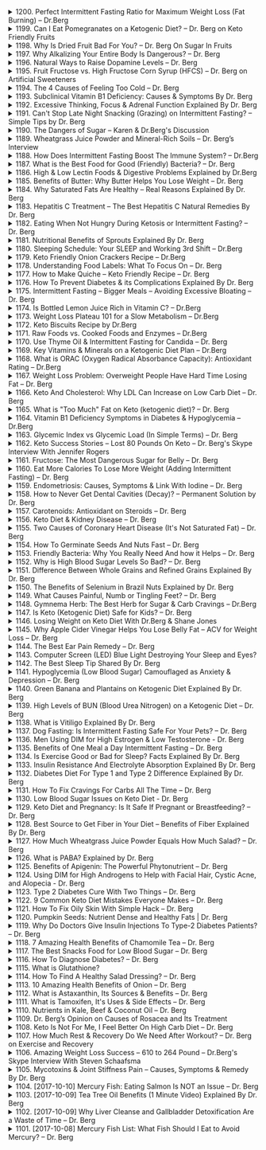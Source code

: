 <details>
<summary>1200. Perfect Intermittent Fasting Ratio for Maximum Weight Loss (Fat Burning) – Dr.Berg</summary><br>

<a href="https://www.youtube.com/watch?v=li9aTbsZ9io" target="_blank">
    <img src="https://img.youtube.com/vi/li9aTbsZ9io/maxresdefault.jpg" 
        alt="[Youtube]" width="200">
</a>


</details>

<details>
<summary>1199. Can I Eat Pomegranates on a Ketogenic Diet? – Dr. Berg on Keto Friendly Fruits</summary><br>

<a href="https://www.youtube.com/watch?v=vjMYfJaYxjw" target="_blank">
    <img src="https://img.youtube.com/vi/vjMYfJaYxjw/maxresdefault.jpg" 
        alt="[Youtube]" width="200">
</a>


</details>

<details>
<summary>1198. Why Is Dried Fruit Bad For You? – Dr. Berg On Sugar In Fruits</summary><br>

<a href="https://www.youtube.com/watch?v=-lE1r4d7nHg" target="_blank">
    <img src="https://img.youtube.com/vi/-lE1r4d7nHg/maxresdefault.jpg" 
        alt="[Youtube]" width="200">
</a>


</details>

<details>
<summary>1197. Why Alkalizing Your Entire Body Is Dangerous? – Dr. Berg</summary><br>

<a href="https://www.youtube.com/watch?v=EZfvlOQKL9Q" target="_blank">
    <img src="https://img.youtube.com/vi/EZfvlOQKL9Q/maxresdefault.jpg" 
        alt="[Youtube]" width="200">
</a>


</details>

<details>
<summary>1196. Natural Ways to Raise Dopamine Levels – Dr. Berg</summary><br>

<a href="https://www.youtube.com/watch?v=Q0H_EMV28Hg" target="_blank">
    <img src="https://img.youtube.com/vi/Q0H_EMV28Hg/maxresdefault.jpg" 
        alt="[Youtube]" width="200">
</a>


</details>

<details>
<summary>1195. Fruit Fructose vs. High Fructose Corn Syrup (HFCS) – Dr. Berg﻿ on Artificial Sweeteners</summary><br>

<a href="https://www.youtube.com/watch?v=B1etCiIQk60" target="_blank">
    <img src="https://img.youtube.com/vi/B1etCiIQk60/maxresdefault.jpg" 
        alt="[Youtube]" width="200">
</a>


</details>

<details>
<summary>1194. The 4 Causes of Feeling Too Cold – Dr. Berg</summary><br>

<a href="https://www.youtube.com/watch?v=JZzoSGiyWUg" target="_blank">
    <img src="https://img.youtube.com/vi/JZzoSGiyWUg/maxresdefault.jpg" 
        alt="[Youtube]" width="200">
</a>


</details>

<details>
<summary>1193. Subclinical Vitamin B1 Deficiency: Causes & Symptoms By Dr. Berg</summary><br>

<a href="https://www.youtube.com/watch?v=j3GFjEHUzFU" target="_blank">
    <img src="https://img.youtube.com/vi/j3GFjEHUzFU/maxresdefault.jpg" 
        alt="[Youtube]" width="200">
</a>


</details>

<details>
<summary>1192. Excessive Thinking, Focus & Adrenal Function Explained By Dr. Berg</summary><br>

<a href="https://www.youtube.com/watch?v=H5qsjl1_gH8" target="_blank">
    <img src="https://img.youtube.com/vi/H5qsjl1_gH8/maxresdefault.jpg" 
        alt="[Youtube]" width="200">
</a>


</details>

<details>
<summary>1191. Can't Stop Late Night Snacking (Grazing) on Intermittent Fasting? – Simple Tips by Dr. Berg</summary><br>

<a href="https://www.youtube.com/watch?v=PKTV4WMXzMw" target="_blank">
    <img src="https://img.youtube.com/vi/PKTV4WMXzMw/maxresdefault.jpg" 
        alt="[Youtube]" width="200">
</a>


</details>

<details>
<summary>1190. The Dangers of Sugar – Karen & Dr.Berg's Discussion</summary><br>

<a href="https://www.youtube.com/watch?v=M7Ijg9d8p8g" target="_blank">
    <img src="https://img.youtube.com/vi/M7Ijg9d8p8g/maxresdefault.jpg" 
        alt="[Youtube]" width="200">
</a>


</details>

<details>
<summary>1189. Wheatgrass Juice Powder and Mineral-Rich Soils – Dr. Berg’s Interview</summary><br>

<a href="https://www.youtube.com/watch?v=FszhFAwpviM" target="_blank">
    <img src="https://img.youtube.com/vi/FszhFAwpviM/maxresdefault.jpg" 
        alt="[Youtube]" width="200">
</a>


</details>

<details>
<summary>1188. How Does Intermittent Fasting Boost The Immune System? – Dr.Berg</summary><br>

<a href="https://www.youtube.com/watch?v=cjNuUz1CWb0" target="_blank">
    <img src="https://img.youtube.com/vi/cjNuUz1CWb0/maxresdefault.jpg" 
        alt="[Youtube]" width="200">
</a>


</details>

<details>
<summary>1187. What is the Best Food for Good (Friendly) Bacteria? – Dr. Berg</summary><br>

<a href="https://www.youtube.com/watch?v=KeVWsayk_rg" target="_blank">
    <img src="https://img.youtube.com/vi/KeVWsayk_rg/maxresdefault.jpg" 
        alt="[Youtube]" width="200">
</a>


</details>

<details>
<summary>1186. High & Low Lectin Foods & Digestive Problems Explained by Dr.Berg</summary><br>

<a href="https://www.youtube.com/watch?v=-9B73k9CxP8" target="_blank">
    <img src="https://img.youtube.com/vi/-9B73k9CxP8/maxresdefault.jpg" 
        alt="[Youtube]" width="200">
</a>


</details>

<details>
<summary>1185. Benefits of Butter: Why Butter Helps You Lose Weight – Dr. Berg</summary><br>

<a href="https://www.youtube.com/watch?v=V-05IORueN4" target="_blank">
    <img src="https://img.youtube.com/vi/V-05IORueN4/maxresdefault.jpg" 
        alt="[Youtube]" width="200">
</a>


</details>

<details>
<summary>1184. Why Saturated Fats Are Healthy – Real Reasons Explained By Dr. Berg</summary><br>

<a href="https://www.youtube.com/watch?v=QTWPnJ8T4hk" target="_blank">
    <img src="https://img.youtube.com/vi/QTWPnJ8T4hk/maxresdefault.jpg" 
        alt="[Youtube]" width="200">
</a>


</details>

<details>
<summary>1183. Hepatitis C Treatment – The Best Hepatitis C Natural Remedies By Dr. Berg</summary><br>

<a href="https://www.youtube.com/watch?v=WvSMefOa9Rw" target="_blank">
    <img src="https://img.youtube.com/vi/WvSMefOa9Rw/maxresdefault.jpg" 
        alt="[Youtube]" width="200">
</a>


</details>

<details>
<summary>1182. Eating When Not Hungry During Ketosis or Intermittent Fasting? – Dr. Berg</summary><br>

<a href="https://www.youtube.com/watch?v=khq99iz9iV8" target="_blank">
    <img src="https://img.youtube.com/vi/khq99iz9iV8/maxresdefault.jpg" 
        alt="[Youtube]" width="200">
</a>


</details>

<details>
<summary>1181. Nutritional Benefits of Sprouts Explained By Dr. Berg</summary><br>

<a href="https://www.youtube.com/watch?v=-g7HKR4QxPs" target="_blank">
    <img src="https://img.youtube.com/vi/-g7HKR4QxPs/maxresdefault.jpg" 
        alt="[Youtube]" width="200">
</a>


</details>

<details>
<summary>1180. Sleeping Schedule: Your SLEEP and Working 3rd Shift – Dr.Berg</summary><br>

<a href="https://www.youtube.com/watch?v=sfYomzrUjN8" target="_blank">
    <img src="https://img.youtube.com/vi/sfYomzrUjN8/maxresdefault.jpg" 
        alt="[Youtube]" width="200">
</a>


</details>

<details>
<summary>1179. Keto Friendly Onion Crackers Recipe – Dr.Berg</summary><br>

<a href="https://www.youtube.com/watch?v=yTTX2yBEeIU" target="_blank">
    <img src="https://img.youtube.com/vi/yTTX2yBEeIU/maxresdefault.jpg" 
        alt="[Youtube]" width="200">
</a>


</details>

<details>
<summary>1178. Understanding Food Labels: What To Focus On – Dr. Berg</summary><br>

<a href="https://www.youtube.com/watch?v=gGVzxELHWZw" target="_blank">
    <img src="https://img.youtube.com/vi/gGVzxELHWZw/maxresdefault.jpg" 
        alt="[Youtube]" width="200">
</a>


</details>

<details>
<summary>1177. How to Make Quiche – Keto Friendly Recipe – Dr. Berg</summary><br>

<a href="https://www.youtube.com/watch?v=S5oGOujA8Po" target="_blank">
    <img src="https://img.youtube.com/vi/S5oGOujA8Po/maxresdefault.jpg" 
        alt="[Youtube]" width="200">
</a>


</details>

<details>
<summary>1176. How To Prevent Diabetes & its Complications Explained By Dr. Berg</summary><br>

<a href="https://www.youtube.com/watch?v=lPeOKjOmnG0" target="_blank">
    <img src="https://img.youtube.com/vi/lPeOKjOmnG0/maxresdefault.jpg" 
        alt="[Youtube]" width="200">
</a>


</details>

<details>
<summary>1175. Intermittent Fasting – Bigger Meals – Avoiding Excessive Bloating – Dr. Berg</summary><br>

<a href="https://www.youtube.com/watch?v=04Ne3_NflIY" target="_blank">
    <img src="https://img.youtube.com/vi/04Ne3_NflIY/maxresdefault.jpg" 
        alt="[Youtube]" width="200">
</a>


</details>

<details>
<summary>1174. Is Bottled Lemon Juice Rich in Vitamin C? – Dr.Berg</summary><br>

<a href="https://www.youtube.com/watch?v=x4dewPqIMsM" target="_blank">
    <img src="https://img.youtube.com/vi/x4dewPqIMsM/maxresdefault.jpg" 
        alt="[Youtube]" width="200">
</a>


</details>

<details>
<summary>1173. Weight Loss Plateau 101 for a Slow Metabolism – Dr.Berg</summary><br>

<a href="https://www.youtube.com/watch?v=zUIZBIN_8EQ" target="_blank">
    <img src="https://img.youtube.com/vi/zUIZBIN_8EQ/maxresdefault.jpg" 
        alt="[Youtube]" width="200">
</a>


</details>

<details>
<summary>1172. Keto Biscuits Recipe by Dr.Berg</summary><br>

<a href="https://www.youtube.com/watch?v=tU2KpBWFxs4" target="_blank">
    <img src="https://img.youtube.com/vi/tU2KpBWFxs4/maxresdefault.jpg" 
        alt="[Youtube]" width="200">
</a>


</details>

<details>
<summary>1171. Raw Foods vs. Cooked Foods and Enzymes – Dr.Berg</summary><br>

<a href="https://www.youtube.com/watch?v=dyDxb6Ysw4o" target="_blank">
    <img src="https://img.youtube.com/vi/dyDxb6Ysw4o/maxresdefault.jpg" 
        alt="[Youtube]" width="200">
</a>


</details>

<details>
<summary>1170. Use Thyme Oil & Intermittent Fasting for Candida – Dr. Berg</summary><br>

<a href="https://www.youtube.com/watch?v=GLC4zC8SjOU" target="_blank">
    <img src="https://img.youtube.com/vi/GLC4zC8SjOU/maxresdefault.jpg" 
        alt="[Youtube]" width="200">
</a>


</details>

<details>
<summary>1169. Key Vitamins & Minerals on a Ketogenic Diet Plan – Dr.Berg</summary><br>

<a href="https://www.youtube.com/watch?v=Yb4HPDw3mIs" target="_blank">
    <img src="https://img.youtube.com/vi/Yb4HPDw3mIs/maxresdefault.jpg" 
        alt="[Youtube]" width="200">
</a>


</details>

<details>
<summary>1168. What is ORAC (Oxygen Radical Absorbance Capacity): Antioxidant Rating – Dr.Berg</summary><br>

<a href="https://www.youtube.com/watch?v=Fyhzu654-AQ" target="_blank">
    <img src="https://img.youtube.com/vi/Fyhzu654-AQ/maxresdefault.jpg" 
        alt="[Youtube]" width="200">
</a>


</details>

<details>
<summary>1167. Weight Loss Problem: Overweight People Have Hard Time Losing Fat – Dr. Berg</summary><br>

<a href="https://www.youtube.com/watch?v=xLKVNHn6Fy8" target="_blank">
    <img src="https://img.youtube.com/vi/xLKVNHn6Fy8/maxresdefault.jpg" 
        alt="[Youtube]" width="200">
</a>


</details>

<details>
<summary>1166. Keto And Cholesterol: Why LDL Can Increase on Low Carb Diet – Dr. Berg</summary><br>

<a href="https://www.youtube.com/watch?v=tlprT9FvY6M" target="_blank">
    <img src="https://img.youtube.com/vi/tlprT9FvY6M/maxresdefault.jpg" 
        alt="[Youtube]" width="200">
</a>


</details>

<details>
<summary>1165. What is "Too Much" Fat on Keto (ketogenic diet)? – Dr. Berg</summary><br>

<a href="https://www.youtube.com/watch?v=Y-SOmLTahfI" target="_blank">
    <img src="https://img.youtube.com/vi/Y-SOmLTahfI/maxresdefault.jpg" 
        alt="[Youtube]" width="200">
</a>


</details>

<details>
<summary>1164. Vitamin B1 Deficiency Symptoms in Diabetes & Hypoglycemia – Dr.Berg</summary><br>

<a href="https://www.youtube.com/watch?v=OlP9j1Z2Qbo" target="_blank">
    <img src="https://img.youtube.com/vi/OlP9j1Z2Qbo/maxresdefault.jpg" 
        alt="[Youtube]" width="200">
</a>


</details>

<details>
<summary>1163. Glycemic Index vs Glycemic Load (In Simple Terms) – Dr. Berg</summary><br>

<a href="https://www.youtube.com/watch?v=Z-cxMdEvsZM" target="_blank">
    <img src="https://img.youtube.com/vi/Z-cxMdEvsZM/maxresdefault.jpg" 
        alt="[Youtube]" width="200">
</a>


</details>

<details>
<summary>1162. Keto Success Stories – Lost 80 Pounds On Keto – Dr. Berg's Skype Interview With Jennifer Rogers</summary><br>

<a href="https://www.youtube.com/watch?v=F9PmycCGC14" target="_blank">
    <img src="https://img.youtube.com/vi/F9PmycCGC14/maxresdefault.jpg" 
        alt="[Youtube]" width="200">
</a>


</details>

<details>
<summary>1161. Fructose: The Most Dangerous Sugar for Belly – Dr. Berg</summary><br>

<a href="https://www.youtube.com/watch?v=ZReCxD5X9Qw" target="_blank">
    <img src="https://img.youtube.com/vi/ZReCxD5X9Qw/maxresdefault.jpg" 
        alt="[Youtube]" width="200">
</a>


</details>

<details>
<summary>1160. Eat More Calories To Lose More Weight (Adding Intermittent Fasting) – Dr. Berg</summary><br>

<a href="https://www.youtube.com/watch?v=QaH56AeT1eI" target="_blank">
    <img src="https://img.youtube.com/vi/QaH56AeT1eI/maxresdefault.jpg" 
        alt="[Youtube]" width="200">
</a>


</details>

<details>
<summary>1159. Endometriosis: Causes, Symptoms & Link With Iodine – Dr. Berg</summary><br>

<a href="https://www.youtube.com/watch?v=yINSNtpCX2Q" target="_blank">
    <img src="https://img.youtube.com/vi/yINSNtpCX2Q/maxresdefault.jpg" 
        alt="[Youtube]" width="200">
</a>


</details>

<details>
<summary>1158. How to Never Get Dental Cavities (Decay)? – Permanent Solution by Dr. Berg</summary><br>

<a href="https://www.youtube.com/watch?v=652zILDBy7c" target="_blank">
    <img src="https://img.youtube.com/vi/652zILDBy7c/maxresdefault.jpg" 
        alt="[Youtube]" width="200">
</a>


</details>

<details>
<summary>1157. Carotenoids: Antioxidant on Steroids – Dr. Berg</summary><br>

<a href="https://www.youtube.com/watch?v=FPJOpeYXeao" target="_blank">
    <img src="https://img.youtube.com/vi/FPJOpeYXeao/maxresdefault.jpg" 
        alt="[Youtube]" width="200">
</a>


</details>

<details>
<summary>1156. Keto Diet & Kidney Disease – Dr. Berg</summary><br>

<a href="https://www.youtube.com/watch?v=X8rrGKGmDdo" target="_blank">
    <img src="https://img.youtube.com/vi/X8rrGKGmDdo/maxresdefault.jpg" 
        alt="[Youtube]" width="200">
</a>


</details>

<details>
<summary>1155. Two Causes of Coronary Heart Disease (It's Not Saturated Fat) – Dr. Berg</summary><br>

<a href="https://www.youtube.com/watch?v=O_Kk7_sdmUk" target="_blank">
    <img src="https://img.youtube.com/vi/O_Kk7_sdmUk/maxresdefault.jpg" 
        alt="[Youtube]" width="200">
</a>


</details>

<details>
<summary>1154. How To Germinate Seeds And Nuts Fast – Dr. Berg</summary><br>

<a href="https://www.youtube.com/watch?v=F089EEiHvbw" target="_blank">
    <img src="https://img.youtube.com/vi/F089EEiHvbw/maxresdefault.jpg" 
        alt="[Youtube]" width="200">
</a>


</details>

<details>
<summary>1153. Friendly Bacteria: Why You Really Need And how it Helps – Dr. Berg</summary><br>

<a href="https://www.youtube.com/watch?v=KbLAe1T7mUw" target="_blank">
    <img src="https://img.youtube.com/vi/KbLAe1T7mUw/maxresdefault.jpg" 
        alt="[Youtube]" width="200">
</a>


</details>

<details>
<summary>1152. Why is High Blood Sugar Levels So Bad? – Dr. Berg</summary><br>

<a href="https://www.youtube.com/watch?v=Y13hVozxXD0" target="_blank">
    <img src="https://img.youtube.com/vi/Y13hVozxXD0/maxresdefault.jpg" 
        alt="[Youtube]" width="200">
</a>


</details>

<details>
<summary>1151. Difference Between Whole Grains and Refined Grains Explained By Dr. Berg</summary><br>

<a href="https://www.youtube.com/watch?v=q0N8xddsDqI" target="_blank">
    <img src="https://img.youtube.com/vi/q0N8xddsDqI/maxresdefault.jpg" 
        alt="[Youtube]" width="200">
</a>


</details>

<details>
<summary>1150. The Benefits of Selenium in Brazil Nuts Explained by Dr. Berg</summary><br>

<a href="https://www.youtube.com/watch?v=TF3tAPqcRTg" target="_blank">
    <img src="https://img.youtube.com/vi/TF3tAPqcRTg/maxresdefault.jpg" 
        alt="[Youtube]" width="200">
</a>


</details>

<details>
<summary>1149. What Causes Painful, Numb or Tingling Feet? – Dr. Berg</summary><br>

<a href="https://www.youtube.com/watch?v=Ni5Cb6FnX2E" target="_blank">
    <img src="https://img.youtube.com/vi/Ni5Cb6FnX2E/maxresdefault.jpg" 
        alt="[Youtube]" width="200">
</a>


</details>

<details>
<summary>1148. Gymnema Herb: The Best Herb for Sugar & Carb Cravings – Dr.Berg</summary><br>

<a href="https://www.youtube.com/watch?v=I__vEHcBC5I" target="_blank">
    <img src="https://img.youtube.com/vi/I__vEHcBC5I/maxresdefault.jpg" 
        alt="[Youtube]" width="200">
</a>


</details>

<details>
<summary>1147. Is Keto (Ketogenic Diet) Safe for Kids? – Dr. Berg</summary><br>

<a href="https://www.youtube.com/watch?v=tFwiX1jFpwQ" target="_blank">
    <img src="https://img.youtube.com/vi/tFwiX1jFpwQ/maxresdefault.jpg" 
        alt="[Youtube]" width="200">
</a>


</details>

<details>
<summary>1146. Losing Weight on Keto Diet With Dr.Berg & Shane Jones</summary><br>

<a href="https://www.youtube.com/watch?v=XNbQMToyvd8" target="_blank">
    <img src="https://img.youtube.com/vi/XNbQMToyvd8/maxresdefault.jpg" 
        alt="[Youtube]" width="200">
</a>


</details>

<details>
<summary>1145. Why Apple Cider Vinegar Helps You Lose Belly Fat – ACV for Weight Loss – Dr. Berg</summary><br>

<a href="https://www.youtube.com/watch?v=zeVRgS4tMf8" target="_blank">
    <img src="https://img.youtube.com/vi/zeVRgS4tMf8/maxresdefault.jpg" 
        alt="[Youtube]" width="200">
</a>


</details>

<details>
<summary>1144. The Best Ear Pain Remedy – Dr. Berg</summary><br>

<a href="https://www.youtube.com/watch?v=bEEgMvsShLY" target="_blank">
    <img src="https://img.youtube.com/vi/bEEgMvsShLY/maxresdefault.jpg" 
        alt="[Youtube]" width="200">
</a>


</details>

<details>
<summary>1143. Computer Screen (LED) Blue Light Destroying Your Sleep and Eyes?</summary><br>

<a href="https://www.youtube.com/watch?v=15aCaoMnvko" target="_blank">
    <img src="https://img.youtube.com/vi/15aCaoMnvko/maxresdefault.jpg" 
        alt="[Youtube]" width="200">
</a>


</details>

<details>
<summary>1142. The Best Sleep Tip Shared By Dr. Berg</summary><br>

<a href="https://www.youtube.com/watch?v=JlSeo4X1jGE" target="_blank">
    <img src="https://img.youtube.com/vi/JlSeo4X1jGE/maxresdefault.jpg" 
        alt="[Youtube]" width="200">
</a>


</details>

<details>
<summary>1141. Hypoglycemia (Low Blood Sugar) Camouflaged as Anxiety & Depression – Dr. Berg</summary><br>

<a href="https://www.youtube.com/watch?v=gzwtHkUaOfk" target="_blank">
    <img src="https://img.youtube.com/vi/gzwtHkUaOfk/maxresdefault.jpg" 
        alt="[Youtube]" width="200">
</a>


</details>

<details>
<summary>1140. Green Banana and Plantains on Ketogenic Diet Explained By Dr. Berg</summary><br>

<a href="https://www.youtube.com/watch?v=sjIzXX64L-c" target="_blank">
    <img src="https://img.youtube.com/vi/sjIzXX64L-c/maxresdefault.jpg" 
        alt="[Youtube]" width="200">
</a>


</details>

<details>
<summary>1139. High Levels of BUN (Blood Urea Nitrogen) on a Ketogenic Diet – Dr. Berg</summary><br>

<a href="https://www.youtube.com/watch?v=4L3xHtI8eQA" target="_blank">
    <img src="https://img.youtube.com/vi/4L3xHtI8eQA/maxresdefault.jpg" 
        alt="[Youtube]" width="200">
</a>


</details>

<details>
<summary>1138. What is Vitiligo Explained By Dr. Berg</summary><br>

<a href="https://www.youtube.com/watch?v=co3CyDuKy_0" target="_blank">
    <img src="https://img.youtube.com/vi/co3CyDuKy_0/maxresdefault.jpg" 
        alt="[Youtube]" width="200">
</a>


</details>

<details>
<summary>1137. Dog Fasting: Is Intermittent Fasting Safe For Your Pets? – Dr. Berg</summary><br>

<a href="https://www.youtube.com/watch?v=SttsaAgRfY0" target="_blank">
    <img src="https://img.youtube.com/vi/SttsaAgRfY0/maxresdefault.jpg" 
        alt="[Youtube]" width="200">
</a>


</details>

<details>
<summary>1136. Men Using DIM for High Estrogen & Low Testosterone - Dr. Berg</summary><br>

<a href="https://www.youtube.com/watch?v=Kjw9Cu3Aavw" target="_blank">
    <img src="https://img.youtube.com/vi/Kjw9Cu3Aavw/maxresdefault.jpg" 
        alt="[Youtube]" width="200">
</a>


</details>

<details>
<summary>1135. Benefits of One Meal a Day Intermittent Fasting – Dr. Berg</summary><br>

<a href="https://www.youtube.com/watch?v=KYCoep237nQ" target="_blank">
    <img src="https://img.youtube.com/vi/KYCoep237nQ/maxresdefault.jpg" 
        alt="[Youtube]" width="200">
</a>


</details>

<details>
<summary>1134. Is Exercise Good or Bad for Sleep? Facts Explained By Dr. Berg</summary><br>

<a href="https://www.youtube.com/watch?v=KIlFPzGvbCM" target="_blank">
    <img src="https://img.youtube.com/vi/KIlFPzGvbCM/maxresdefault.jpg" 
        alt="[Youtube]" width="200">
</a>


</details>

<details>
<summary>1133. Insulin Resistance And Electrolyte Absorption Explained By Dr. Berg</summary><br>

<a href="https://www.youtube.com/watch?v=Kxtt_VMtMNk" target="_blank">
    <img src="https://img.youtube.com/vi/Kxtt_VMtMNk/maxresdefault.jpg" 
        alt="[Youtube]" width="200">
</a>


</details>

<details>
<summary>1132. Diabetes Diet For Type 1 and Type 2 Difference Explained By Dr. Berg</summary><br>

<a href="https://www.youtube.com/watch?v=-zh5sZwodM8" target="_blank">
    <img src="https://img.youtube.com/vi/-zh5sZwodM8/maxresdefault.jpg" 
        alt="[Youtube]" width="200">
</a>


</details>

<details>
<summary>1131. How To Fix Cravings For Carbs All The Time – Dr. Berg</summary><br>

<a href="https://www.youtube.com/watch?v=D08cUN9xwo4" target="_blank">
    <img src="https://img.youtube.com/vi/D08cUN9xwo4/maxresdefault.jpg" 
        alt="[Youtube]" width="200">
</a>


</details>

<details>
<summary>1130. Low Blood Sugar Issues on Keto Diet - Dr. Berg</summary><br>

<a href="https://www.youtube.com/watch?v=3phonr5PUZw" target="_blank">
    <img src="https://img.youtube.com/vi/3phonr5PUZw/maxresdefault.jpg" 
        alt="[Youtube]" width="200">
</a>


</details>

<details>
<summary>1129. Keto Diet and Pregnancy: Is It Safe If Pregnant or Breastfeeding? – Dr. Berg</summary><br>

<a href="https://www.youtube.com/watch?v=noJunjkx-A8" target="_blank">
    <img src="https://img.youtube.com/vi/noJunjkx-A8/maxresdefault.jpg" 
        alt="[Youtube]" width="200">
</a>


</details>

<details>
<summary>1128. Best Source to Get Fiber in Your Diet – Benefits of Fiber Explained By Dr. Berg</summary><br>

<a href="https://www.youtube.com/watch?v=SGvF_nXjB3M" target="_blank">
    <img src="https://img.youtube.com/vi/SGvF_nXjB3M/maxresdefault.jpg" 
        alt="[Youtube]" width="200">
</a>


</details>

<details>
<summary>1127. How Much Wheatgrass Juice Powder Equals How Much Salad? – Dr. Berg</summary><br>

<a href="https://www.youtube.com/watch?v=zwYoK0nJTQs" target="_blank">
    <img src="https://img.youtube.com/vi/zwYoK0nJTQs/maxresdefault.jpg" 
        alt="[Youtube]" width="200">
</a>


</details>

<details>
<summary>1126. What is PABA? Explained by Dr. Berg</summary><br>

<a href="https://www.youtube.com/watch?v=yZw3nU7vVvI" target="_blank">
    <img src="https://img.youtube.com/vi/yZw3nU7vVvI/maxresdefault.jpg" 
        alt="[Youtube]" width="200">
</a>


</details>

<details>
<summary>1125. Benefits of Apigenin: The Powerful Phytonutrient – Dr. Berg</summary><br>

<a href="https://www.youtube.com/watch?v=7FtBAr5sG8k" target="_blank">
    <img src="https://img.youtube.com/vi/7FtBAr5sG8k/maxresdefault.jpg" 
        alt="[Youtube]" width="200">
</a>


</details>

<details>
<summary>1124. Using DIM for High Androgens to Help with Facial Hair, Cystic Acne, and Alopecia - Dr. Berg</summary><br>

<a href="https://www.youtube.com/watch?v=skc_QbNtEa0" target="_blank">
    <img src="https://img.youtube.com/vi/skc_QbNtEa0/maxresdefault.jpg" 
        alt="[Youtube]" width="200">
</a>


</details>

<details>
<summary>1123. Type 2 Diabetes Cure With Two Things – Dr. Berg</summary><br>

<a href="https://www.youtube.com/watch?v=hbLdXC3wHGE" target="_blank">
    <img src="https://img.youtube.com/vi/hbLdXC3wHGE/maxresdefault.jpg" 
        alt="[Youtube]" width="200">
</a>


</details>

<details>
<summary>1122. 9 Common Keto Diet Mistakes Everyone Makes – Dr. Berg</summary><br>

<a href="https://www.youtube.com/watch?v=kUE8nl5R6bk" target="_blank">
    <img src="https://img.youtube.com/vi/kUE8nl5R6bk/maxresdefault.jpg" 
        alt="[Youtube]" width="200">
</a>


</details>

<details>
<summary>1121. How To Fix Oily Skin With Simple Hack – Dr. Berg</summary><br>

<a href="https://www.youtube.com/watch?v=hJL_b8p9zq8" target="_blank">
    <img src="https://img.youtube.com/vi/hJL_b8p9zq8/maxresdefault.jpg" 
        alt="[Youtube]" width="200">
</a>


</details>

<details>
<summary>1120. Pumpkin Seeds: Nutrient Dense and Healthy Fats | Dr. Berg</summary><br>

<a href="https://www.youtube.com/watch?v=5jsEi4a8eWQ" target="_blank">
    <img src="https://img.youtube.com/vi/5jsEi4a8eWQ/maxresdefault.jpg" 
        alt="[Youtube]" width="200">
</a>


</details>

<details>
<summary>1119. Why Do Doctors Give Insulin Injections To Type-2 Diabetes Patients? – Dr. Berg</summary><br>

<a href="https://www.youtube.com/watch?v=nMWKu6gE7z8" target="_blank">
    <img src="https://img.youtube.com/vi/nMWKu6gE7z8/maxresdefault.jpg" 
        alt="[Youtube]" width="200">
</a>


</details>

<details>
<summary>1118. 7 Amazing Health Benefits of Chamomile Tea – Dr. Berg</summary><br>

<a href="https://www.youtube.com/watch?v=lTiUM0AXge8" target="_blank">
    <img src="https://img.youtube.com/vi/lTiUM0AXge8/maxresdefault.jpg" 
        alt="[Youtube]" width="200">
</a>


</details>

<details>
<summary>1117. The Best Snacks Food for Low Blood Sugar – Dr. Berg</summary><br>

<a href="https://www.youtube.com/watch?v=jGkGvDyAokQ" target="_blank">
    <img src="https://img.youtube.com/vi/jGkGvDyAokQ/maxresdefault.jpg" 
        alt="[Youtube]" width="200">
</a>


</details>

<details>
<summary>1116. How To Diagnose Diabetes? – Dr. Berg</summary><br>

<a href="https://www.youtube.com/watch?v=_lqhgxxtGGQ" target="_blank">
    <img src="https://img.youtube.com/vi/_lqhgxxtGGQ/maxresdefault.jpg" 
        alt="[Youtube]" width="200">
</a>


</details>

<details>
<summary>1115. What is Glutathione?</summary><br>

<a href="https://www.youtube.com/watch?v=Ah6Ww-_aSp0" target="_blank">
    <img src="https://img.youtube.com/vi/Ah6Ww-_aSp0/maxresdefault.jpg" 
        alt="[Youtube]" width="200">
</a>


</details>

<details>
<summary>1114. How To Find A Healthy Salad Dressing? – Dr. Berg</summary><br>

<a href="https://www.youtube.com/watch?v=1UL9Cg2FqWI" target="_blank">
    <img src="https://img.youtube.com/vi/1UL9Cg2FqWI/maxresdefault.jpg" 
        alt="[Youtube]" width="200">
</a>


</details>

<details>
<summary>1113. 10 Amazing Health Benefits of Onion – Dr. Berg</summary><br>

<a href="https://www.youtube.com/watch?v=qUsU074tzRg" target="_blank">
    <img src="https://img.youtube.com/vi/qUsU074tzRg/maxresdefault.jpg" 
        alt="[Youtube]" width="200">
</a>


</details>

<details>
<summary>1112. What is Astaxanthin, Its Sources & Benefits – Dr. Berg</summary><br>

<a href="https://www.youtube.com/watch?v=gAQYXs249fU" target="_blank">
    <img src="https://img.youtube.com/vi/gAQYXs249fU/maxresdefault.jpg" 
        alt="[Youtube]" width="200">
</a>


</details>

<details>
<summary>1111. What is Tamoxifen, It's Uses & Side Effects – Dr. Berg</summary><br>

<a href="https://www.youtube.com/watch?v=eLoY-rU63nU" target="_blank">
    <img src="https://img.youtube.com/vi/eLoY-rU63nU/maxresdefault.jpg" 
        alt="[Youtube]" width="200">
</a>


</details>

<details>
<summary>1110. Nutrients in Kale, Beef & Coconut Oil – Dr. Berg</summary><br>

<a href="https://www.youtube.com/watch?v=2sFoaJbR4JI" target="_blank">
    <img src="https://img.youtube.com/vi/2sFoaJbR4JI/maxresdefault.jpg" 
        alt="[Youtube]" width="200">
</a>


</details>

<details>
<summary>1109. Dr. Berg’s Opinion on Causes of Rosacea and Its Treatment</summary><br>

<a href="https://www.youtube.com/watch?v=XANNFYoeIbE" target="_blank">
    <img src="https://img.youtube.com/vi/XANNFYoeIbE/maxresdefault.jpg" 
        alt="[Youtube]" width="200">
</a>


</details>

<details>
<summary>1108. Keto Is Not For Me, I Feel Better On High Carb Diet – Dr. Berg</summary><br>

<a href="https://www.youtube.com/watch?v=tLnK3otIVPA" target="_blank">
    <img src="https://img.youtube.com/vi/tLnK3otIVPA/maxresdefault.jpg" 
        alt="[Youtube]" width="200">
</a>


</details>

<details>
<summary>1107. How Much Rest & Recovery Do We Need After Workout? – Dr. Berg on Exercise and Recovery</summary><br>

<a href="https://www.youtube.com/watch?v=2m5uyamZblw" target="_blank">
    <img src="https://img.youtube.com/vi/2m5uyamZblw/maxresdefault.jpg" 
        alt="[Youtube]" width="200">
</a>


</details>

<details>
<summary>1106. Amazing Weight Loss Success – 610 to 264 Pound – Dr.Berg's Skype Interview With Steven Schaafsma</summary><br>

<a href="https://www.youtube.com/watch?v=gRe66ODfwiA" target="_blank">
    <img src="https://img.youtube.com/vi/gRe66ODfwiA/maxresdefault.jpg" 
        alt="[Youtube]" width="200">
</a>


</details>

<details>
<summary>1105. Mycotoxins & Joint Stiffness Pain – Causes, Symptoms & Remedy By Dr. Berg</summary><br>

<a href="https://www.youtube.com/watch?v=06yJ9xDabFM" target="_blank">
    <img src="https://img.youtube.com/vi/06yJ9xDabFM/maxresdefault.jpg" 
        alt="[Youtube]" width="200">
</a>


</details>

<details>
<summary>1104. [2017-10-10] Mercury Fish: Eating Salmon Is NOT an Issue – Dr. Berg</summary><br>

<a href="https://www.youtube.com/watch?v=5kU9iAEJ_OA" target="_blank">
    <img src="https://img.youtube.com/vi/5kU9iAEJ_OA/maxresdefault.jpg" 
        alt="[Youtube]" width="200">
</a>

### 小節整理

#### 核心主題
- 本文探討了消費三文魚與汞攝取之間的關係，強調硒元素在抵銷汞毒性的關鍵作用。

#### 主要觀念
1. **汞在鱼类中的含量**：
   - 农場飼養的三文魚汞含量比野生捕捞的三文魚低約三分之二。
   - 野生捕捞的三文魚汞含量仍遠低于有害水平。

2. **硒元素的作用**：
   - 硒是一種微量元素，具有抗氧化特性。
   - 硒能有效抵銷重金屬（如汞） toxicity 的毒性影響。
   - 三文魚中 selenium 含量豐富，攝取後可平衡 mercury 的負面作用。

3. **酶的作用**：
   - 機體內保護神經系統的酶依賴硒元素。
   - 硒能防止汞鎖住這些酶，確保其正常功能。

#### 問題原因
- 雖然汞可能對健康有害，但野生捕捞和農場飼養的三文魚中汞含量均在安全範圍內。
- 未充分了解硒元素在抵銷汞毒性中的作用，可能導致對三文魚消費的過度擔憂。

#### 解決方法
1. **攝取富含硒的食物**：
   - 确保均衡飲食，攝取含豐富硒的食物（如三文魚）。
   - 通過食物來源獲得足夠的 selenium 可幫助抵抗汞 toxicity。

2. **了解科學數據**：
   - 基於研究數據，理性看待汞含量問題，避免因噎廢食。

#### 健康建議
- 經常食用三文魚，利用其高硒含量來抵銷汞可能的毒性影響。
- 不必過度擔心三文魚中的汞含量，但可諮詢醫生或營養師以制定個人化的飲食計劃。

#### 结論
- 消費三文魚是安全的，尤其是因其富含硒元素，能有效降低汞 toxicity 的風險。
- 建議消費者依據科學數據，合理安排饮食結構。
</details>

<details>
<summary>1103. [2017-10-09] Tea Tree Oil Benefits (1 Minute Video) Explained By Dr. Berg</summary><br>

<a href="https://www.youtube.com/watch?v=QU8r_7YyPt0" target="_blank">
    <img src="https://img.youtube.com/vi/QU8r_7YyPt0/maxresdefault.jpg" 
        alt="[Youtube]" width="200">
</a>

### 核心主題：茶樹油的功效與應用

#### 主要觀念：
- 茶樹油具有多方面的用途，包括殺蟲、抗 mold、美容護膚和改善呼吸健康等。

#### 問題原因：
- 家庭中常見的昆蟲（如螞蟻）和 fungal 感染問題。
- 浴室和地下室的霉菌和黴斑問題。
- 各類皮膚問題，如頭皮屑、灰指甲、銀屑病等。
- 上呼吸道感染和鼻塞問題。

#### 解決方法：
1. **昆蟲控制**：將20滴茶樹油加入四分之一杯水中，裝入噴霧瓶中，均勻噴灑受影響的區域，驅趕昆蟲。
2. **抗 mold 治療**：將茶樹油直接噴洒在浴室或地下室的霉菌斑上，有效清除霉菌和黴斑。
3. **皮膚問題治療**：將2滴茶樹油與一茶匙椰子油混合，塗抹於受影響的肌膚部位， تعال مشکلات پوستی مانند قпалین، بردagi، و پсорیازis.
4. **鼻腔健康**：使用茶樹油於Neti Pot中，幫助清理鼻腔，改善呼吸和 sinus 通暢。

#### 健康建議：
- 在使用茶樹油前，建議先進行皮膚测试，以確保無過敏反應。
- 存放茶樹油時應避光、防潮，並儲存於兒童不宜触及的地方。
- 茶樹油具有高濃度的terpenoids，可能對某些人造成刺激，因此使用時需稀釋。

#### 結論：
茶樹油是一種多用途的自然產品，具備殺蟲、抗 mold、美容護膚和改善鼻腔健康等多種功效。其非毒性質使其成為家庭清潔和個人護理的理想選擇。然而，在使用時仍需注意適當的稀釋比例和可能的過敏反應。
</details>

<details>
<summary>1102. [2017-10-09] Why Liver Cleanse and Gallbladder Detoxification Are a Waste of Time – Dr. Berg</summary><br>

<a href="https://www.youtube.com/watch?v=i8lwEf9Tp3I" target="_blank">
    <img src="https://img.youtube.com/vi/i8lwEf9Tp3I/maxresdefault.jpg" 
        alt="[Youtube]" width="200">
</a>

### 核心テーマ：胆汁の解毒効果と肝臓の健康維持

#### 1. 胆汁の生成と機能
- **胆汁の生成**: 肝臓で生成され、胆管を通って胆嚢へ移送される。
- **胆嚊の役割**: 脳卒中を促進し、胆汁を濃縮して蓄積する。
- **胆汁の目的**:
  - 食物中の脂質（必須脂肪酸、ビタミンA、K）の消化・栄養吸収を助ける。
  - 腸内の潤滑作用を担い、便秘予防に役立つ。

#### 2. 肝臓の解毒機能
- **肝臓の解毒能力**: 健康な状態では、99%の有害物質（菌類、化学物質、薬剤、アルコール）を排除する。
- **肝障害時**:
  - 肝臓の機能が低下し、有害物質の排出能力が80～70%まで減少。
  - 病状悪化（脂肪肝、肝硬変）により解毒能力がさらに低下。

#### 3. 解毒機能の阻害要因
- **主要な原因**:
  - 高糖分・高インスリン値食事。
  - 化学物質の摂取。
  - 薬剤過剰使用。
  - 過度なアルコール消費。

#### 4. 病状の外現
- **臨床的症状**:
  - 腹部肥満（肝脂肪変性や腹水の兆候）。
  - 解毒不全による毒性蓄積。

#### 5. 解決策略と健康建议
- **短期クリーンス**: 効果甚少。肝臓機能の回復には長期的な努力が必要。
- **食事改善**:
  - 綺麗な野菜を摂取し、インスリン値をコントロール。
  - 高脂肪・高糖分食事を控える。
- **アルコール制限**: 肝臓ダメージを最小化するため。
- **胆汁補充**:
  - 純度の高い胆汁酸を摂取し、肝内脂肪溶解と解毒機能を促進。
- **長期的戦略**:
  - 健康な食習慣を3年以上継続して確立。
  - 腸内環境改善と全身の毒素排出を支援。

#### 6. 結論
- 肝臓の健康維持は短期的な努力ではなく、長期的な生活スタイルの変革が不可欠。
- 根本的な解決策は、適切な食事管理、有害物質からの保護、そして肝臓を支援するサプリメントの使用を通じて達成される。
</details>

<details>
<summary>1101. [2017-10-08] Mercury Fish List: What Fish Should I Eat to Avoid Mercury? – Dr. Berg</summary><br>

<a href="https://www.youtube.com/watch?v=jZ89N4xRDDU" target="_blank">
    <img src="https://img.youtube.com/vi/jZ89N4xRDDU/maxresdefault.jpg" 
        alt="[Youtube]" width="200">
</a>

### 小節歸納：文章重點整理

#### 核心主題
- 水銀在魚類中的生物放大現象及其对人体健康的影响。

#### 主要觀念
1. 生物放大作用（Biomagnification）：指大型 predatory 魚類在食物鏈中逐級攝食小型魚類，導致體內水銀濃度逐漸提高。
2. 水銀在不同魚類中的含量差異顯著。

#### 問題原因
- 水銀是一種有毒的重金屬污染物，主要來源於工業汙染和燃煤排放。
- 海洋生態系統中水銀的甲基化過程使它更容易在食物鏈中累積。

#### 解決方法
1. 避免食用高汞含量的魚類：
   - **高汞 рыбы**: 藍魚、格陵蘭鰊鱼、馬革魚、橙 roughy、鮫魚、劍魚和大眼金槍魚（Bigeye Tuna）、ahi。
   - **中等汞含量鱼类**: 卤IBUT tuna, 鳕魚、石斑魚、_TUNA ALBACORE。
   - **低汞含量鱼类**: 鰷魚、鱸魚、章魚、沙丁鱼、竹筴魚、蛤蜊、蟹、小龙虾、鱔魚、 Trout 和鯿鱼。

2. 控制食用中等或高汞含量 рыбы的頻率：
   - 卤IBUT：每月食用一次或两次。
   - 石斑魚：每周食用一次。

3. 減少接觸水銀來源：
   - 考慮更換含有汞的 dental amalgams。
   
#### 健康建議
1. 解毒方法：
   - **自然螯合劑**：攝取富含礦物質的食物，如：
     - **薑蔗（Cilantro）**：具備天然螯合作用，可幫助排除體內水銀。
     - **氧化硷性酸（Alpha-Lipoic Acid）**：增強解毒功能。
     - **硒（Selenium）**：與汞結合，降低其毒性。
   - 补充微量元素：食用富含鋅和硒的食物或補充劑。

2. 選擇低汞含量的海鮮：
   - 優先選擇 anchovies, catfish, clam, crab, crawfish, flounder, herring, oyster, sardines, scallop, squid, trout 和 tilapia 等低汞含量 рыбы。

#### 結論
- 適當控制高汞 fishes 的攝取量，並選擇低汞或中等汞含量的鱼类。
- 通過飲食調整和補充必要的營養素來幫助排毒，降低水銀对人体的危害。
- 提升對水銀污染問題的認知，支持環保措施以減少工業汙染。
</details>


